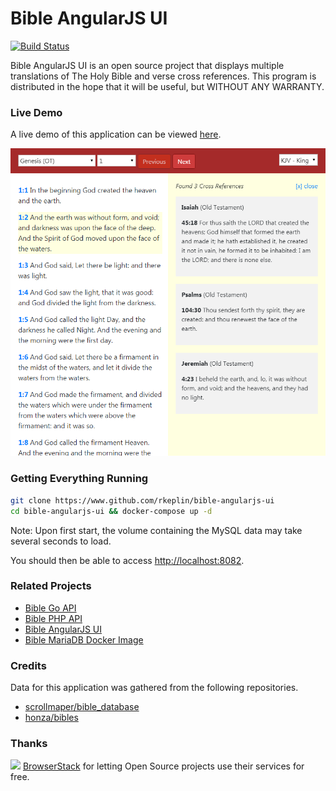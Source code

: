 # Bible AngularJS UI

[![Build Status](https://travis-ci.org/rkeplin/bible-angularjs-ui.svg?branch=master)](https://travis-ci.org/rkeplin/bible-angularjs-ui)

Bible AngularJS UI is an open source project that displays multiple translations of The Holy Bible and verse cross references. 
This program is distributed in the hope that it will be useful, but WITHOUT ANY WARRANTY.

### Live Demo
A live demo of this application can be viewed [here](https://bible-ui.rkeplin.com).

[![alt text](https://raw.githubusercontent.com/rkeplin/bible-angularjs-ui/master/img/screenshot.png "Screenshot")](https://bible-ui.rkeplin.com)

### Getting Everything Running 
```bash
git clone https://www.github.com/rkeplin/bible-angularjs-ui
cd bible-angularjs-ui && docker-compose up -d
```
Note: Upon first start, the volume containing the MySQL data may take several seconds to load.

You should then be able to access [http://localhost:8082](http://localhost:8082).

### Related Projects
* [Bible Go API](https://www.github.com/rkeplin/bible-go-api)
* [Bible PHP API](https://www.github.com/rkeplin/bible-php-api)
* [Bible AngularJS UI](https://www.github.com/rkeplin/bible-angularjs-ui)
* [Bible MariaDB Docker Image](https://www.github.com/rkeplin/bible-mariadb)

### Credits
Data for this application was gathered from the following repositories.
* [scrollmaper/bible_database](https://github.com/scrollmapper/bible_databases)
* [honza/bibles](https://github.com/honza/bibles)

### Thanks
<a href="https://www.browserstack.com/"><img src="https://user-images.githubusercontent.com/1911623/66797775-4d651300-eee2-11e9-9072-ef1dc670af1d.png" width="150" height="auto"/></a>
[BrowserStack](https://www.browserstack.com/) for letting Open Source projects use their services for free.
